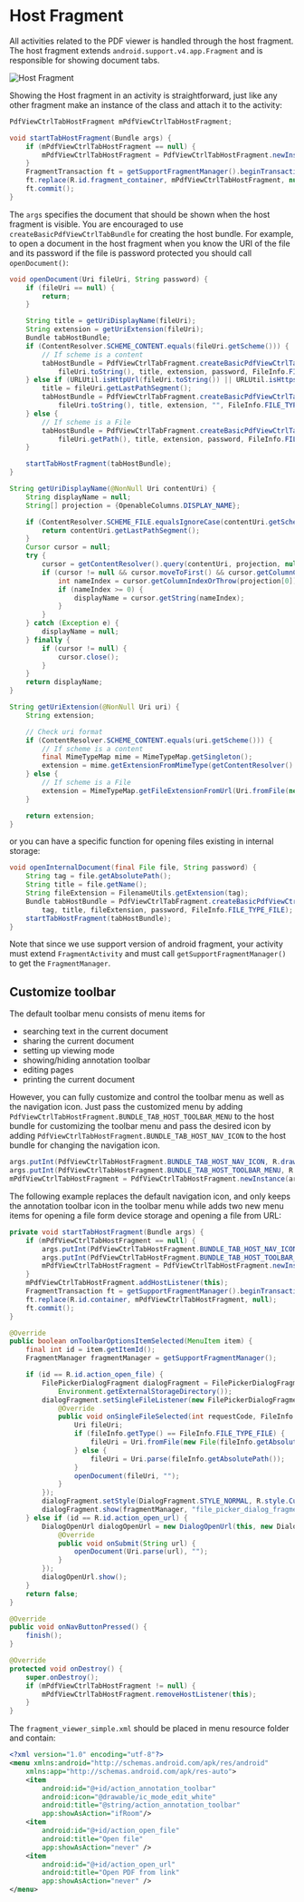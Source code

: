 # Host Fragment

All activities related to the PDF viewer is handled through the host fragment. The host fragment extends `android.support.v4.app.Fragment` and is responsible for showing document tabs.

![](https://github.com/sgong-pdftron/stranger-docs/blob/master/android/guides/basics/gif/host-fragment.gif?raw=true "Host Fragment")

Showing the Host fragment in an activity is straightforward, just like any other fragment make an instance of the class and attach it to the activity:

```java
PdfViewCtrlTabHostFragment mPdfViewCtrlTabHostFragment;

void startTabHostFragment(Bundle args) {
	if (mPdfViewCtrlTabHostFragment == null) {
	    mPdfViewCtrlTabHostFragment = PdfViewCtrlTabHostFragment.newInstance(args);
	}
    FragmentTransaction ft = getSupportFragmentManager().beginTransaction();
    ft.replace(R.id.fragment_container, mPdfViewCtrlTabHostFragment, null);
    ft.commit();
}
```

The `args` specifies the document that should be shown when the host fragment is visible. You are encouraged to use `createBasicPdfViewCtrlTabBundle` for creating the host bundle. For example, to open a document in the host fragment when you know the URI of the file and its password if the file is password protected you should call `openDocument()`:

```java
void openDocument(Uri fileUri, String password) {
	if (fileUri == null) {
		return;
	}

	String title = getUriDisplayName(fileUri);
	String extension = getUriExtension(fileUri);
	Bundle tabHostBundle;	
    if (ContentResolver.SCHEME_CONTENT.equals(fileUri.getScheme())) {
		// If scheme is a content
		tabHostBundle = PdfViewCtrlTabFragment.createBasicPdfViewCtrlTabBundle(
			fileUri.toString(), title, extension, password, FileInfo.FILE_TYPE_EXTERNAL);
	} else if (URLUtil.isHttpUrl(fileUri.toString()) || URLUtil.isHttpsUrl(fileUri.toString())) {
		title = fileUri.getLastPathSegment();
		tabHostBundle = PdfViewCtrlTabFragment.createBasicPdfViewCtrlTabBundle(
			fileUri.toString(), title, extension, "", FileInfo.FILE_TYPE_OPEN_URL);
	} else {
		// If scheme is a File
		tabHostBundle = PdfViewCtrlTabFragment.createBasicPdfViewCtrlTabBundle(
			fileUri.getPath(), title, extension, password, FileInfo.FILE_TYPE_FILE);
	}

	startTabHostFragment(tabHostBundle);
}

String getUriDisplayName(@NonNull Uri contentUri) {
	String displayName = null;
	String[] projection = {OpenableColumns.DISPLAY_NAME};

	if (ContentResolver.SCHEME_FILE.equalsIgnoreCase(contentUri.getScheme())) {
		return contentUri.getLastPathSegment();
	}
	Cursor cursor = null;
	try {
		cursor = getContentResolver().query(contentUri, projection, null, null, null);
		if (cursor != null && cursor.moveToFirst() && cursor.getColumnCount() > 0 && cursor.getCount() > 0) {
			int nameIndex = cursor.getColumnIndexOrThrow(projection[0]);
			if (nameIndex >= 0) {
				displayName = cursor.getString(nameIndex);
			}
		}
	} catch (Exception e) {
		displayName = null;
	} finally {
		if (cursor != null) {
			cursor.close();
		}
	}
	return displayName;
}

String getUriExtension(@NonNull Uri uri) {
	String extension;

	// Check uri format
	if (ContentResolver.SCHEME_CONTENT.equals(uri.getScheme())) {
		// If scheme is a content
		final MimeTypeMap mime = MimeTypeMap.getSingleton();
		extension = mime.getExtensionFromMimeType(getContentResolver().getType(uri));
	} else {
		// If scheme is a File
		extension = MimeTypeMap.getFileExtensionFromUrl(Uri.fromFile(new File(uri.getPath())).toString());
	}

	return extension;
}
```

or you can have a specific function for opening files existing in internal storage:

```java
void openInternalDocument(final File file, String password) {
	String tag = file.getAbsolutePath();
	String title = file.getName();
	String fileExtension = FilenameUtils.getExtension(tag);
	Bundle tabHostBundle = PdfViewCtrlTabFragment.createBasicPdfViewCtrlTabBundle(
		tag, title, fileExtension, password, FileInfo.FILE_TYPE_FILE);
	startTabHostFragment(tabHostBundle);
}
```

Note that since we use support version of android fragment, your activity must extend `FragmentActivity` and must call `getSupportFragmentManager()` to get the `FragmentManager`.

## Customize toolbar
The default toolbar menu consists of menu items for
- searching text in the current document
- sharing the current document
- setting up viewing mode
- showing/hiding annotation toolbar
- editing pages
- printing the current document

However, you can fully customize and control the toolbar menu as well as the navigation icon. Just pass the customized menu by adding `PdfViewCtrlTabHostFragment.BUNDLE_TAB_HOST_TOOLBAR_MENU` to the host bundle for customizing the toolbar menu and pass the desired icon by adding `PdfViewCtrlTabHostFragment.BUNDLE_TAB_HOST_NAV_ICON` to the host bundle for changing the navigation icon.

```java
args.putInt(PdfViewCtrlTabHostFragment.BUNDLE_TAB_HOST_NAV_ICON, R.drawable.ic_arrow_back_white_24dp);
args.putInt(PdfViewCtrlTabHostFragment.BUNDLE_TAB_HOST_TOOLBAR_MENU, R.menu.fragment_viewer_simple);
mPdfViewCtrlTabHostFragment = PdfViewCtrlTabHostFragment.newInstance(args);
```

The following example replaces the default navigation icon, and only keeps the annotation toolbar icon in the toolbar menu while adds two new menu items for opening a file form device storage and opening a file from URL:

```java
private void startTabHostFragment(Bundle args) {
	if (mPdfViewCtrlTabHostFragment == null) {
	    args.putInt(PdfViewCtrlTabHostFragment.BUNDLE_TAB_HOST_NAV_ICON, R.drawable.ic_arrow_back_white_24dp);
        args.putInt(PdfViewCtrlTabHostFragment.BUNDLE_TAB_HOST_TOOLBAR_MENU, R.menu.fragment_viewer_simple);
    	mPdfViewCtrlTabHostFragment = PdfViewCtrlTabHostFragment.newInstance(args);
	}
	mPdfViewCtrlTabHostFragment.addHostListener(this);
    FragmentTransaction ft = getSupportFragmentManager().beginTransaction();
    ft.replace(R.id.container, mPdfViewCtrlTabHostFragment, null);
    ft.commit();
}

@Override
public boolean onToolbarOptionsItemSelected(MenuItem item) {
	final int id = item.getItemId();
	FragmentManager fragmentManager = getSupportFragmentManager();

	if (id == R.id.action_open_file) {
		FilePickerDialogFragment dialogFragment = FilePickerDialogFragment.newInstance(RequestCode.SELECT_FILE,
			Environment.getExternalStorageDirectory());
		dialogFragment.setSingleFileListener(new FilePickerDialogFragment.SingleFileListener() {
			@Override
			public void onSingleFileSelected(int requestCode, FileInfo fileInfo) {
				Uri fileUri;
				if (fileInfo.getType() == FileInfo.FILE_TYPE_FILE) {
					fileUri = Uri.fromFile(new File(fileInfo.getAbsolutePath()));
				} else {
					fileUri = Uri.parse(fileInfo.getAbsolutePath());
				}
				openDocument(fileUri, "");
			}
		});
		dialogFragment.setStyle(DialogFragment.STYLE_NORMAL, R.style.CustomAppTheme);
		dialogFragment.show(fragmentManager, "file_picker_dialog_fragment");
	} else if (id == R.id.action_open_url) {
		DialogOpenUrl dialogOpenUrl = new DialogOpenUrl(this, new DialogOpenUrl.DialogOpenUrlListener() {
			@Override
			public void onSubmit(String url) {
				openDocument(Uri.parse(url), "");
			}
		});
		dialogOpenUrl.show();
	}
	return false;
}

@Override
public void onNavButtonPressed() {
	finish();
}

@Override
protected void onDestroy() {
	super.onDestroy();
	if (mPdfViewCtrlTabHostFragment != null) {
		mPdfViewCtrlTabHostFragment.removeHostListener(this);
	}
}
```

The `fragment_viewer_simple.xml` should be placed in menu resource folder and contain:

```xml
<?xml version="1.0" encoding="utf-8"?>
<menu xmlns:android="http://schemas.android.com/apk/res/android"
    xmlns:app="http://schemas.android.com/apk/res-auto">
    <item
        android:id="@+id/action_annotation_toolbar"
        android:icon="@drawable/ic_mode_edit_white"
        android:title="@string/action_annotation_toolbar"
        app:showAsAction="ifRoom"/>
    <item
        android:id="@+id/action_open_file"
        android:title="Open file"
        app:showAsAction="never" />
    <item
        android:id="@+id/action_open_url"
        android:title="Open PDF from link"
        app:showAsAction="never" />
</menu>
```
